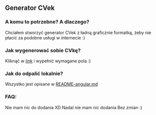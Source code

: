 ## Generator CVek

### A komu to potrzebne? A dlaczego?

Chciałem stworzyć generator CVek z ładną graficznie formatką, żeby nie płacić za podobne usługi w internecie :)

### Jak wygenerować sobie CVkę?
Kliknąć w [link](https://RFLewandowski.github.io/resume-generator) i wypełnić wymagane pola :)

### Jak do odpalić lokalnie?
Wszystko jest opisane w [README-angular.md](README-angular.md)

### FAQ:
Nie mam nic do dodania XD
Nadal nie mam nic dodania
Bez zmian :)
